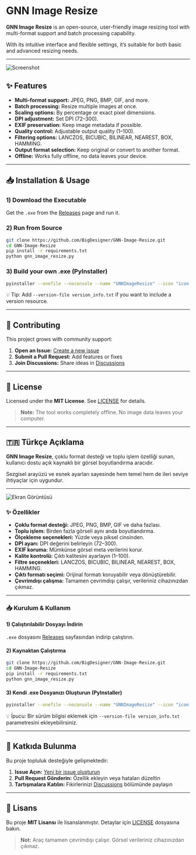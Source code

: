 # GNN Image Resize

**GNN Image Resize** is an open-source, user-friendly image resizing tool with multi-format support and batch processing capability.

With its intuitive interface and flexible settings, it’s suitable for both basic and advanced resizing needs.

---

![Screenshot](https://i.imgur.com/K7CHFBf.png)


## ✨ Features

- **Multi-format support:** JPEG, PNG, BMP, GIF, and more.
- **Batch processing:** Resize multiple images at once.
- **Scaling options:** By percentage or exact pixel dimensions.
- **DPI adjustment:** Set DPI (72–300).
- **EXIF preservation:** Keep image metadata if possible.
- **Quality control:** Adjustable output quality (1–100).
- **Filtering options:** LANCZOS, BICUBIC, BILINEAR, NEAREST, BOX, HAMMING.
- **Output format selection:** Keep original or convert to another format.
- **Offline:** Works fully offline, no data leaves your device.

---

## 📥 Installation & Usage

### 1) Download the Executable
Get the `.exe` from the [Releases](../../releases) page and run it.

### 2) Run from Source
```bash
git clone https://github.com/BigDesigner/GNN-Image-Resize.git
cd GNN-Image-Resize
pip install -r requirements.txt
python gnn_image_resize.py
```

### 3) Build your own .exe (PyInstaller)
```bash
pyinstaller --onefile --noconsole --name "GNNImageResize" --icon "icon.ico" --hidden-import PIL._tkinter_finder gnn_image_resize.py
```
💡 Tip: Add `--version-file version_info.txt` if you want to include a version resource.

---

## 🤝 Contributing

This project grows with community support:

1. **Open an Issue:** [Create a new issue](../../issues)
2. **Submit a Pull Request:** Add features or fixes
3. **Join Discussions:** Share ideas in [Discussions](../../discussions)

---

## 📄 License

Licensed under the **MIT License**. See [LICENSE](LICENSE) for details.

> **Note:** The tool works completely offline. No image data leaves your computer.

---

## 🇹🇷 Türkçe Açıklama

**GNN Image Resize**, çoklu format desteği ve toplu işlem özelliği sunan, kullanıcı dostu açık kaynaklı bir görsel boyutlandırma aracıdır.

Sezgisel arayüzü ve esnek ayarları sayesinde hem temel hem de ileri seviye ihtiyaçlar için uygundur.

---

![Ekran Görüntüsü](https://i.imgur.com/K7CHFBf.png)


### ✨ Özellikler

- **Çoklu format desteği:** JPEG, PNG, BMP, GIF ve daha fazlası.
- **Toplu işlem:** Birden fazla görseli aynı anda boyutlandırma.
- **Ölçekleme seçenekleri:** Yüzde veya piksel cinsinden.
- **DPI ayarı:** DPI değerini belirleyin (72–300).
- **EXIF koruma:** Mümkünse görsel meta verilerini korur.
- **Kalite kontrolü:** Çıktı kalitesini ayarlayın (1–100).
- **Filtre seçenekleri:** LANCZOS, BICUBIC, BILINEAR, NEAREST, BOX, HAMMING.
- **Çıktı formatı seçimi:** Orijinal formatı koruyabilir veya dönüştürebilir.
- **Çevrimdışı çalışma:** Tamamen çevrimdışı çalışır, verileriniz cihazınızdan çıkmaz.

---

### 📥 Kurulum & Kullanım

#### 1) Çalıştırılabilir Dosyayı İndirin
`.exe` dosyasını [Releases](../../releases) sayfasından indirip çalıştırın.

#### 2) Kaynaktan Çalıştırma
```bash
git clone https://github.com/BigDesigner/GNN-Image-Resize.git
cd GNN-Image-Resize
pip install -r requirements.txt
python gnn_image_resize.py
```

#### 3) Kendi .exe Dosyanızı Oluşturun (PyInstaller)
```bash
pyinstaller --onefile --noconsole --name "GNNImageResize" --icon "icon.ico" --hidden-import PIL._tkinter_finder gnn_image_resize.py
```
💡 İpucu: Bir sürüm bilgisi eklemek için `--version-file version_info.txt` parametresini ekleyebilirsiniz.

---

## 🤝 Katkıda Bulunma

Bu proje topluluk desteğiyle gelişmektedir:

1. **Issue Açın:** [Yeni bir issue oluşturun](../../issues)
2. **Pull Request Gönderin:** Özellik ekleyin veya hataları düzeltin
3. **Tartışmalara Katılın:** Fikirlerinizi [Discussions](../../discussions) bölümünde paylaşın

---

## 📄 Lisans

Bu proje **MIT Lisansı** ile lisanslanmıştır. Detaylar için [LICENSE](LICENSE) dosyasına bakın.

> **Not:** Araç tamamen çevrimdışı çalışır. Görsel verileriniz cihazınızdan çıkmaz.
